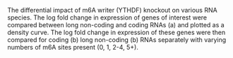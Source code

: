 The differential impact of m6A writer (YTHDF) knockout on various RNA species. The log fold change in expression
of genes of interest were compared between long non-coding and coding RNAs (a) and plotted as a density curve. The log
fold change in expression of these genes were then compared for coding (b) long non-coding (b) RNAs separately with varying
numbers of m6A sites present (0, 1, 2-4, 5+).